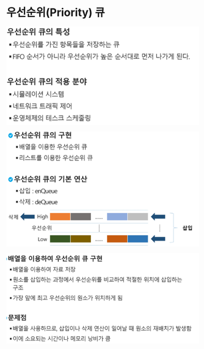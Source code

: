 # 우선순위(Priority) 큐

![image-20210825101940121](photo/image-20210825101940121.png)

![image-20210825102018669](photo/image-20210825102018669.png)

![image-20210825102031093](photo/image-20210825102031093.png)

